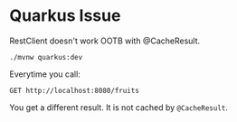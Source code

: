 # Quarkus Issue

RestClient doesn't work OOTB with @CacheResult.

`./mvnw quarkus:dev`

Everytime you call:

`GET http://localhost:8080/fruits`

You get a different result. It is not cached by `@CacheResult`.
